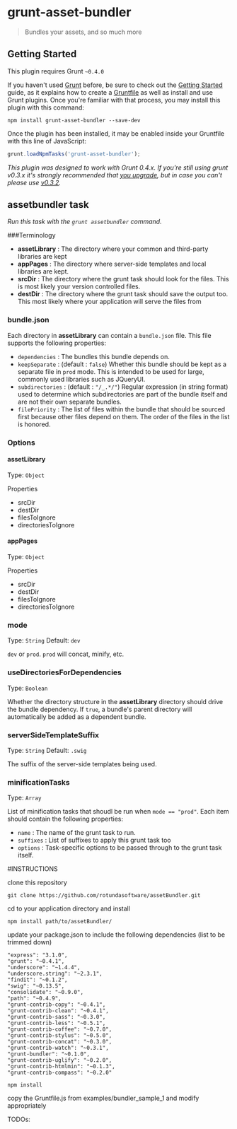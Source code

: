 # grunt-asset-bundler

> Bundles your assets, and so much more

## Getting Started
This plugin requires Grunt `~0.4.0`

If you haven't used [Grunt](http://gruntjs.com/) before, be sure to check out the [Getting Started](http://gruntjs.com/getting-started) guide, as it explains how to create a [Gruntfile](http://gruntjs.com/sample-gruntfile) as well as install and use Grunt plugins. Once you're familiar with that process, you may install this plugin with this command:

```shell
npm install grunt-asset-bundler --save-dev
```

Once the plugin has been installed, it may be enabled inside your Gruntfile with this line of JavaScript:

```js
grunt.loadNpmTasks('grunt-asset-bundler');
```

*This plugin was designed to work with Grunt 0.4.x. If you're still using grunt v0.3.x it's strongly recommended that [you upgrade](http://gruntjs.com/upgrading-from-0.3-to-0.4), but in case you can't please use [v0.3.2](https://github.com/gruntjs/grunt-contrib-less/tree/grunt-0.3-stable).*


## assetbundler task
_Run this task with the `grunt assetbundler` command._

###Terminology

* __assetLibrary__ : The directory where your common and third-party libraries are kept
* __appPages__ : The directory where server-side templates and local libraries are kept.
* __srcDir__ : The directory where the grunt task should look for the files.  This is most likely your version controlled files.
* __destDir__ : The directory where the grunt task should save the output too.  This most likely where your application will serve the files from

### bundle.json

Each directory in __assetLibrary__ can contain a `bundle.json` file.  This file supports the following properties:
* `dependencies` : The bundles this bundle depends on.
* `keepSeparate` : (default : `false`) Whether this bundle should be kept as a separate file in `prod` mode.  This is intended to be used for large, commonly used libraries such as JQueryUI.
* `subdirectories` : (default : `"/_.*/"`) Regular expression (in string format) used to determine which subdirectories are part of the bundle itself and are not their own separate bundles.
* `filePriority` : The list of files within the bundle that should be sourced first because other files depend on them.  The order of the files in the list is honored.

### Options

#### assetLibrary
Type: `Object`

Properties
* srcDir
* destDir
* filesToIgnore
* directoriesToIgnore

#### appPages
Type: `Object`

Properties
* srcDir
* destDir
* filesToIgnore
* directoriesToIgnore

### mode
Type: `String` Default: `dev`

`dev` or `prod`.  `prod` will concat, minify, etc.

### useDirectoriesForDependencies
Type: `Boolean`

Whether the directory structure in the __assetLibrary__ directory should drive the bundle dependency.  If `true`, a bundle's parent directory will automatically be added as a dependent bundle.

### serverSideTemplateSuffix
Type: `String` Default: `.swig`

The suffix of the server-side templates being used.

### minificationTasks
Type: `Array`

List of minification tasks that shoudl be run when `mode == "prod"`.  Each item should contain the following properties:
* `name` : The name of the grunt task to run.
* `suffixes` : List of suffixes to apply this grunt task too
* `options` : Task-specific options to be passed through to the grunt task itself.


#INSTRUCTIONS

clone this repository
```shell
git clone https://github.com/rotundasoftware/assetBundler.git
```
cd to your application directory and install
```shell
npm install path/to/assetBundler/
```
update your package.json to include the following dependencies (list to be trimmed down)

    "express": "3.1.0",
    "grunt": "~0.4.1",
    "underscore": "~1.4.4",
    "underscore.string": "~2.3.1",
    "findit": "~0.1.2",
    "swig": "~0.13.5",
    "consolidate": "~0.9.0",
    "path": "~0.4.9",
    "grunt-contrib-copy": "~0.4.1",
    "grunt-contrib-clean": "~0.4.1",
    "grunt-contrib-sass": "~0.3.0",
    "grunt-contrib-less": "~0.5.1",
    "grunt-contrib-coffee": "~0.7.0",
    "grunt-contrib-stylus": "~0.5.0",
    "grunt-contrib-concat": "~0.3.0",
    "grunt-contrib-watch": "~0.3.1",
    "grunt-bundler": "~0.1.0",
    "grunt-contrib-uglify": "~0.2.0",
    "grunt-contrib-htmlmin": "~0.1.3",
    "grunt-contrib-compass": "~0.2.0"
    
```shell
npm install
```

copy the Gruntfile.js from examples/bundler_sample_1 and modify appropriately

TODOs:
